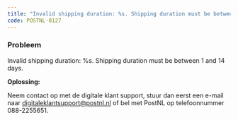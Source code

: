 ```yaml
---
title: "Invalid shipping duration: %s. Shipping duration must be between 1 and 14 days."
code: POSTNL-0127
---
```



<p><h3>Probleem</h3></p><p>Invalid shipping duration: %s. Shipping duration must be between 1 and 14 days.</p><p><strong>Oplossing: </strong></p><p>Neem contact op met de digitale klant support, stuur dan eerst een e-mail naar <a href="mailto:digitaleklantsupport@postnl.nl" class="external-link" rel="nofollow">digitaleklantsupport@postnl.nl</a> of bel met PostNL op telefoonnummer 088-2255651.</p>
